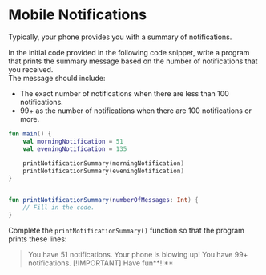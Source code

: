 <h1>Mobile Notifications</h1>
Typically, your phone provides you with a summary of notifications.<br>

In the initial code provided in the following code snippet, write a program that prints the summary message based on the number of notifications that you received. <br>The message should include:

  * The exact number of notifications when there are less than 100 notifications.<br>
  * 99+ as the number of notifications when there are 100 notifications or more.

```kotlin
fun main() {
    val morningNotification = 51
    val eveningNotification = 135
    
    printNotificationSummary(morningNotification)
    printNotificationSummary(eveningNotification)
}


fun printNotificationSummary(numberOfMessages: Int) {
    // Fill in the code.
}
```
Complete the `printNotificationSummary()` function so that the program prints these lines:<br>


> You have 51 notifications.
> Your phone is blowing up! You have 99+ notifications.
[!IMPORTANT]
> Have fun**!!**
